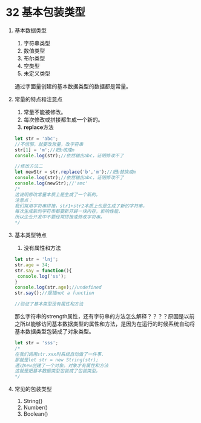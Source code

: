# 32 基本包装类型

1. 基本数据类型

   1. 字符串类型
   2. 数值类型
   3. 布尔类型
   4. 空类型
   5. 未定义类型

   通过字面量创建的基本数据类型的数据都是常量。

2. 常量的特点和注意点

   1. 常量不能被修改。
   2. 每次修改或拼接都生成一个新的。
   3. **replace**方法

   ```javascript
   let str = 'abc';
   //不信邪，就要改常量，改字符串
   str[1] = 'm';//把b改成m
   console.log(str);//依然输出abc，证明修改不了
   
   //修改方法二
   let newStr = str.replace('b','m');//把b替换成m
   console.log(str);//依然输出abc，证明修改不了
   console.log(newStr);//'amc'
   /*
   这说明修改常量本质上是生成了一个新的。
   注意点：
   我们常用字符串拼接，str1+str2本质上也是生成了新的字符串，
   每次生成新的字符串都要新开辟一块内存，影响性能，
   所以企业开发中不要经常拼接或修改字符串。
   */
   ```

3. 基本类型特点

   1. 没有属性和方法

   ```javascript
   let str = 'lnj';
   str.age = 34;
   str.say = function(){
   	console.log('ss');
   }
   console.log(str.age);//undefined
   str.say();//报错not a function
   
   //验证了基本类型没有属性和方法
   ```

   那么字符串的strength属性，还有字符串的方法怎么解释？？？？原因是以前之所以能够访问基本数据类型的属性和方法，是因为在运行的时候系统自动将基本数据类型包装成了对象类型。

   ```javascript
   let str = 'sss';
   /*
   在我们调用str.xxx时系统自动做了一件事.
   那就是let str = new String(str);
   通过new创建了一个对象。对象才有属性和方法
   这就是把基本数据类型包装成了包装类型。
   */
   ```

4. 常见的包装类型

   1. String()
   2. Number()
   3. Boolean()
